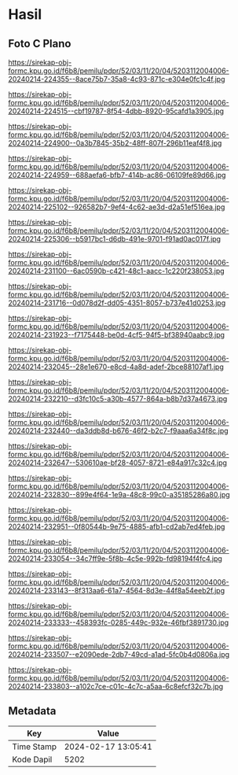 # Hasil

## Foto C Plano

https://sirekap-obj-formc.kpu.go.id/f6b8/pemilu/pdpr/52/03/11/20/04/5203112004006-20240214-224355--8ace75b7-35a8-4c93-871c-e304e0fc1c4f.jpg

https://sirekap-obj-formc.kpu.go.id/f6b8/pemilu/pdpr/52/03/11/20/04/5203112004006-20240214-224515--cbf19787-8f54-4dbb-8920-95cafd1a3905.jpg

https://sirekap-obj-formc.kpu.go.id/f6b8/pemilu/pdpr/52/03/11/20/04/5203112004006-20240214-224900--0a3b7845-35b2-48ff-807f-296b11eaf4f8.jpg

https://sirekap-obj-formc.kpu.go.id/f6b8/pemilu/pdpr/52/03/11/20/04/5203112004006-20240214-224959--688aefa6-bfb7-414b-ac86-06109fe89d66.jpg

https://sirekap-obj-formc.kpu.go.id/f6b8/pemilu/pdpr/52/03/11/20/04/5203112004006-20240214-225102--926582b7-9ef4-4c62-ae3d-d2a51ef516ea.jpg

https://sirekap-obj-formc.kpu.go.id/f6b8/pemilu/pdpr/52/03/11/20/04/5203112004006-20240214-225306--b5917bc1-d6db-491e-9701-f91ad0ac017f.jpg

https://sirekap-obj-formc.kpu.go.id/f6b8/pemilu/pdpr/52/03/11/20/04/5203112004006-20240214-231100--6ac0590b-c421-48c1-aacc-1c220f238053.jpg

https://sirekap-obj-formc.kpu.go.id/f6b8/pemilu/pdpr/52/03/11/20/04/5203112004006-20240214-231716--0d078d2f-dd05-4351-8057-b737e41d0253.jpg

https://sirekap-obj-formc.kpu.go.id/f6b8/pemilu/pdpr/52/03/11/20/04/5203112004006-20240214-231923--f7175448-be0d-4cf5-94f5-bf38940aabc9.jpg

https://sirekap-obj-formc.kpu.go.id/f6b8/pemilu/pdpr/52/03/11/20/04/5203112004006-20240214-232045--28e1e670-e8cd-4a8d-adef-2bce88107af1.jpg

https://sirekap-obj-formc.kpu.go.id/f6b8/pemilu/pdpr/52/03/11/20/04/5203112004006-20240214-232210--d3fc10c5-a30b-4577-864a-b8b7d37a4673.jpg

https://sirekap-obj-formc.kpu.go.id/f6b8/pemilu/pdpr/52/03/11/20/04/5203112004006-20240214-232440--da3ddb8d-b676-46f2-b2c7-f9aaa6a34f8c.jpg

https://sirekap-obj-formc.kpu.go.id/f6b8/pemilu/pdpr/52/03/11/20/04/5203112004006-20240214-232647--530610ae-bf28-4057-8721-e84a917c32c4.jpg

https://sirekap-obj-formc.kpu.go.id/f6b8/pemilu/pdpr/52/03/11/20/04/5203112004006-20240214-232830--899e4f64-1e9a-48c8-99c0-a35185286a80.jpg

https://sirekap-obj-formc.kpu.go.id/f6b8/pemilu/pdpr/52/03/11/20/04/5203112004006-20240214-232951--0f80544b-9e75-4885-afb1-cd2ab7ed4feb.jpg

https://sirekap-obj-formc.kpu.go.id/f6b8/pemilu/pdpr/52/03/11/20/04/5203112004006-20240214-233054--34c7ff9e-5f8b-4c5e-992b-fd98194f4fc4.jpg

https://sirekap-obj-formc.kpu.go.id/f6b8/pemilu/pdpr/52/03/11/20/04/5203112004006-20240214-233143--8f313aa6-61a7-4564-8d3e-44f8a54eeb2f.jpg

https://sirekap-obj-formc.kpu.go.id/f6b8/pemilu/pdpr/52/03/11/20/04/5203112004006-20240214-233333--458393fc-0285-449c-932e-46fbf3891730.jpg

https://sirekap-obj-formc.kpu.go.id/f6b8/pemilu/pdpr/52/03/11/20/04/5203112004006-20240214-233507--e2090ede-2db7-49cd-a1ad-5fc0b4d0806a.jpg

https://sirekap-obj-formc.kpu.go.id/f6b8/pemilu/pdpr/52/03/11/20/04/5203112004006-20240214-233803--a102c7ce-c01c-4c7c-a5aa-6c8efcf32c7b.jpg


## Metadata

| Key        | Value               |
| ---------- | ------------------- |
| Time Stamp | 2024-02-17 13:05:41 |
| Kode Dapil | 5202                |



